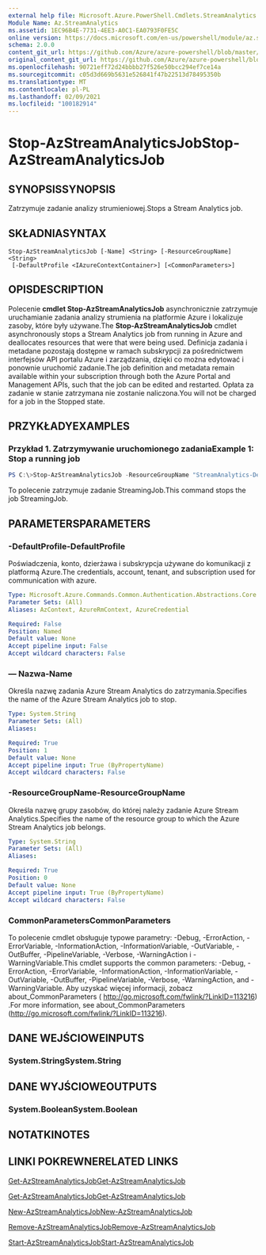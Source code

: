```yaml
---
external help file: Microsoft.Azure.PowerShell.Cmdlets.StreamAnalytics.dll-Help.xml
Module Name: Az.StreamAnalytics
ms.assetid: 1EC96B4E-7731-4EE3-A0C1-EA0793F0FE5C
online version: https://docs.microsoft.com/en-us/powershell/module/az.streamanalytics/stop-azstreamanalyticsjob
schema: 2.0.0
content_git_url: https://github.com/Azure/azure-powershell/blob/master/src/StreamAnalytics/StreamAnalytics/help/Stop-AzStreamAnalyticsJob.md
original_content_git_url: https://github.com/Azure/azure-powershell/blob/master/src/StreamAnalytics/StreamAnalytics/help/Stop-AzStreamAnalyticsJob.md
ms.openlocfilehash: 90721eff72d24bbbb27f526e50bcc294ef7ce14a
ms.sourcegitcommit: c05d3d669b5631e526841f47b22513d78495350b
ms.translationtype: MT
ms.contentlocale: pl-PL
ms.lasthandoff: 02/09/2021
ms.locfileid: "100182914"
---
```

# <span data-ttu-id="b9814-101">Stop-AzStreamAnalyticsJob</span><span class="sxs-lookup"><span data-stu-id="b9814-101">Stop-AzStreamAnalyticsJob</span></span>

## <span data-ttu-id="b9814-102">SYNOPSIS</span><span class="sxs-lookup"><span data-stu-id="b9814-102">SYNOPSIS</span></span>
<span data-ttu-id="b9814-103">Zatrzymuje zadanie analizy strumieniowej.</span><span class="sxs-lookup"><span data-stu-id="b9814-103">Stops a Stream Analytics job.</span></span>

## <span data-ttu-id="b9814-104">SKŁADNIA</span><span class="sxs-lookup"><span data-stu-id="b9814-104">SYNTAX</span></span>

```
Stop-AzStreamAnalyticsJob [-Name] <String> [-ResourceGroupName] <String>
 [-DefaultProfile <IAzureContextContainer>] [<CommonParameters>]
```

## <span data-ttu-id="b9814-105">OPIS</span><span class="sxs-lookup"><span data-stu-id="b9814-105">DESCRIPTION</span></span>
<span data-ttu-id="b9814-106">Polecenie **cmdlet Stop-AzStreamAnalyticsJob** asynchronicznie zatrzymuje uruchamianie zadania analizy strumienia na platformie Azure i lokalizuje zasoby, które były używane.</span><span class="sxs-lookup"><span data-stu-id="b9814-106">The **Stop-AzStreamAnalyticsJob** cmdlet asynchronously stops a Stream Analytics job from running in Azure and deallocates resources that were that were being used.</span></span>
<span data-ttu-id="b9814-107">Definicja zadania i metadane pozostają dostępne w ramach subskrypcji za pośrednictwem interfejsów API portalu Azure i zarządzania, dzięki co można edytować i ponownie uruchomić zadanie.</span><span class="sxs-lookup"><span data-stu-id="b9814-107">The job definition and metadata remain available within your subscription through both the Azure Portal and Management APIs, such that the job can be edited and restarted.</span></span>
<span data-ttu-id="b9814-108">Opłata za zadanie w stanie zatrzymana nie zostanie naliczona.</span><span class="sxs-lookup"><span data-stu-id="b9814-108">You will not be charged for a job in the Stopped state.</span></span>

## <span data-ttu-id="b9814-109">PRZYKŁADY</span><span class="sxs-lookup"><span data-stu-id="b9814-109">EXAMPLES</span></span>

### <span data-ttu-id="b9814-110">Przykład 1. Zatrzymywanie uruchomionego zadania</span><span class="sxs-lookup"><span data-stu-id="b9814-110">Example 1: Stop a running job</span></span>
```powershell
PS C:\>Stop-AzStreamAnalyticsJob -ResourceGroupName "StreamAnalytics-Default-West-US" -Name "StreamingJob"
```

<span data-ttu-id="b9814-111">To polecenie zatrzymuje zadanie StreamingJob.</span><span class="sxs-lookup"><span data-stu-id="b9814-111">This command stops the job StreamingJob.</span></span>

## <span data-ttu-id="b9814-112">PARAMETERS</span><span class="sxs-lookup"><span data-stu-id="b9814-112">PARAMETERS</span></span>

### <span data-ttu-id="b9814-113">-DefaultProfile</span><span class="sxs-lookup"><span data-stu-id="b9814-113">-DefaultProfile</span></span>
<span data-ttu-id="b9814-114">Poświadczenia, konto, dzierżawa i subskrypcja używane do komunikacji z platformą Azure.</span><span class="sxs-lookup"><span data-stu-id="b9814-114">The credentials, account, tenant, and subscription used for communication with azure.</span></span>

```yaml
Type: Microsoft.Azure.Commands.Common.Authentication.Abstractions.Core.IAzureContextContainer
Parameter Sets: (All)
Aliases: AzContext, AzureRmContext, AzureCredential

Required: False
Position: Named
Default value: None
Accept pipeline input: False
Accept wildcard characters: False
```

### <span data-ttu-id="b9814-115">— Nazwa</span><span class="sxs-lookup"><span data-stu-id="b9814-115">-Name</span></span>
<span data-ttu-id="b9814-116">Określa nazwę zadania Azure Stream Analytics do zatrzymania.</span><span class="sxs-lookup"><span data-stu-id="b9814-116">Specifies the name of the Azure Stream Analytics job to stop.</span></span>

```yaml
Type: System.String
Parameter Sets: (All)
Aliases:

Required: True
Position: 1
Default value: None
Accept pipeline input: True (ByPropertyName)
Accept wildcard characters: False
```

### <span data-ttu-id="b9814-117">-ResourceGroupName</span><span class="sxs-lookup"><span data-stu-id="b9814-117">-ResourceGroupName</span></span>
<span data-ttu-id="b9814-118">Określa nazwę grupy zasobów, do której należy zadanie Azure Stream Analytics.</span><span class="sxs-lookup"><span data-stu-id="b9814-118">Specifies the name of the resource group to which the Azure Stream Analytics job belongs.</span></span>

```yaml
Type: System.String
Parameter Sets: (All)
Aliases:

Required: True
Position: 0
Default value: None
Accept pipeline input: True (ByPropertyName)
Accept wildcard characters: False
```

### <span data-ttu-id="b9814-119">CommonParameters</span><span class="sxs-lookup"><span data-stu-id="b9814-119">CommonParameters</span></span>
<span data-ttu-id="b9814-120">To polecenie cmdlet obsługuje typowe parametry: -Debug, -ErrorAction, -ErrorVariable, -InformationAction, -InformationVariable, -OutVariable, -OutBuffer, -PipelineVariable, -Verbose, -WarningAction i -WarningVariable.</span><span class="sxs-lookup"><span data-stu-id="b9814-120">This cmdlet supports the common parameters: -Debug, -ErrorAction, -ErrorVariable, -InformationAction, -InformationVariable, -OutVariable, -OutBuffer, -PipelineVariable, -Verbose, -WarningAction, and -WarningVariable.</span></span> <span data-ttu-id="b9814-121">Aby uzyskać więcej informacji, zobacz about_CommonParameters ( http://go.microsoft.com/fwlink/?LinkID=113216) .</span><span class="sxs-lookup"><span data-stu-id="b9814-121">For more information, see about_CommonParameters (http://go.microsoft.com/fwlink/?LinkID=113216).</span></span>

## <span data-ttu-id="b9814-122">DANE WEJŚCIOWE</span><span class="sxs-lookup"><span data-stu-id="b9814-122">INPUTS</span></span>

### <span data-ttu-id="b9814-123">System.String</span><span class="sxs-lookup"><span data-stu-id="b9814-123">System.String</span></span>

## <span data-ttu-id="b9814-124">DANE WYJŚCIOWE</span><span class="sxs-lookup"><span data-stu-id="b9814-124">OUTPUTS</span></span>

### <span data-ttu-id="b9814-125">System.Boolean</span><span class="sxs-lookup"><span data-stu-id="b9814-125">System.Boolean</span></span>

## <span data-ttu-id="b9814-126">NOTATKI</span><span class="sxs-lookup"><span data-stu-id="b9814-126">NOTES</span></span>

## <span data-ttu-id="b9814-127">LINKI POKREWNE</span><span class="sxs-lookup"><span data-stu-id="b9814-127">RELATED LINKS</span></span>

[<span data-ttu-id="b9814-128">Get-AzStreamAnalyticsJob</span><span class="sxs-lookup"><span data-stu-id="b9814-128">Get-AzStreamAnalyticsJob</span></span>](./Get-AzStreamAnalyticsJob.md)

[<span data-ttu-id="b9814-129">Get-AzStreamAnalyticsJob</span><span class="sxs-lookup"><span data-stu-id="b9814-129">Get-AzStreamAnalyticsJob</span></span>](./Get-AzStreamAnalyticsJob.md)

[<span data-ttu-id="b9814-130">New-AzStreamAnalyticsJob</span><span class="sxs-lookup"><span data-stu-id="b9814-130">New-AzStreamAnalyticsJob</span></span>](./New-AzStreamAnalyticsJob.md)

[<span data-ttu-id="b9814-131">Remove-AzStreamAnalyticsJob</span><span class="sxs-lookup"><span data-stu-id="b9814-131">Remove-AzStreamAnalyticsJob</span></span>](./Remove-AzStreamAnalyticsJob.md)

[<span data-ttu-id="b9814-132">Start-AzStreamAnalyticsJob</span><span class="sxs-lookup"><span data-stu-id="b9814-132">Start-AzStreamAnalyticsJob</span></span>](./Start-AzStreamAnalyticsJob.md)


